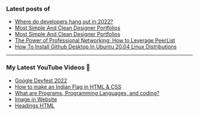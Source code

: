 ### Latest posts of 
<!-- BLOG-POST-LIST:START -->
- [Where do developers hang out in 2022?](https://blog.codersalman.live/where-do-developers-hang-out-in-2022-1)
- [Most Simple And Clean Designer Portfolios](https://blog.codersalman.live/most-simple-and-clean-designer-portfolios-1)
- [Most Simple And Clean Designer Portfolios](https://blog.codersalman.live/most-simple-and-clean-designer-portfolios)
- [The Power of Professional Networking: How to Leverage PeerList](https://blog.codersalman.live/the-power-of-professional-networking-how-to-leverage-peerlist-1)
- [How To Install Github Desktop In Ubuntu 20.04 Linux Distributions](https://blog.codersalman.live/how-to-install-github-desktop-in-ubuntu-2004-linux-distributions-1)
<!-- BLOG-POST-LIST:END -->

<hr>

### My Latest YouTube Videos 🌱
<!-- YOUTUBE:START -->
- [Google Devfest 2022 ](https://www.youtube.com/watch?v=u_wWOf0LUxk)
- [How to make an Indian Flag in HTML &amp; CSS ](https://www.youtube.com/watch?v=5IxQYP8xTIE)
- [What are  Programs, Programming Languages, and coding? ](https://www.youtube.com/watch?v=9_b_2HpqasE)
- [Image in Website ](https://www.youtube.com/watch?v=g2bmNTShT-Q)
- [Headings HTML ](https://www.youtube.com/watch?v=YCgJBxAvboA)
<!-- YOUTUBE:END -->
